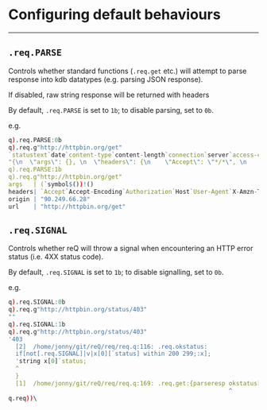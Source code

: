 # Configuring default behaviours

---

## `.req.PARSE`

Controls whether standard functions (`.req.get` etc.) will attempt to parse
response into kdb datatypes (e.g. parsing JSON response).

If disabled, raw string response will be returned with headers

By default, `.req.PARSE` is set to `1b`; to disable parsing, set to `0b`.

e.g.

```q
q).req.PARSE:0b
q).req.g"http://httpbin.org/get"
`statustext`date`content-type`content-length`connection`server`access-control-allow-origin`access-control-allow-credentials`status!("HTTP/1.1 200 OK";"Fri, 05 Jun 2020 17:08:08 GMT";"application/json";"328";"close";"gunicorn/19.9.0";,"*..
"{\n  \"args\": {}, \n  \"headers\": {\n    \"Accept\": \"*/*\", \n    \"Accept-Encoding\": \"gzip\", \n    \"Authorization\": \"Basic cmVROnJlcXBhc3M=\", \n    \"Host\": \"httpbin.org\", \n    \"User-Agent\": \"kdb+/4\", \n    \"X-Amzn..
q).req.PARSE:1b
q).req.g"http://httpbin.org/get"
args   | (`symbol$())!()
headers| `Accept`Accept-Encoding`Authorization`Host`User-Agent`X-Amzn-Trace-Id!("*/*";"gzip";"Basic cmVROnJlcXBhc3M=";"httpbin.org";"kdb+/4";"Root=1-5eda7bfd-92527fb727e9b8b07de0bb8a")
origin | "90.249.66.28"
url    | "http://httpbin.org/get"
```

## `.req.SIGNAL`

Controls whether reQ will throw a signal when encountering an HTTP error
status (i.e. 4XX status code).

By default, `.req.SIGNAL` is set to `1b`; to disable signalling, set to `0b`.

e.g.

```q
q).req.SIGNAL:0b
q).req.g"http://httpbin.org/status/403"
""
q).req.SIGNAL:1b
q).req.g"http://httpbin.org/status/403"
'403
  [2]  /home/jonny/git/reQ/req/req.q:116: .req.okstatus:
  if[not[.req.SIGNAL]|v|x[0][`status] within 200 299;:x];                           //if signalling disabled, in verbose mode or OK status, return
  'string x[0]`status;                                                              //signal if bad status FIX: handle different status codes - descriptive signals
  ^
  }
  [1]  /home/jonny/git/reQ/req/req.q:169: .req.get:{parseresp okstatus[.req.VERBOSE] send[`GET;x;y;();.req.VERBOSE]}
                                                              ^
q.req))\
```
